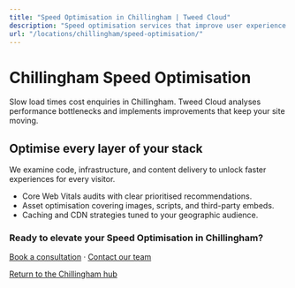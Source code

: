 ```yaml
---
title: "Speed Optimisation in Chillingham | Tweed Cloud"
description: "Speed optimisation services that improve user experience for Chillingham visitors."
url: "/locations/chillingham/speed-optimisation/"
---
```


# Chillingham Speed Optimisation

Slow load times cost enquiries in Chillingham. Tweed Cloud analyses performance bottlenecks and implements improvements that keep your site moving.

## Optimise every layer of your stack

We examine code, infrastructure, and content delivery to unlock faster experiences for every visitor.

- Core Web Vitals audits with clear prioritised recommendations.
- Asset optimisation covering images, scripts, and third-party embeds.
- Caching and CDN strategies tuned to your geographic audience.

### Ready to elevate your Speed Optimisation in Chillingham?

[Book a consultation](/consultation/) · [Contact our team](/contact/)

[Return to the Chillingham hub](/locations/chillingham/)
